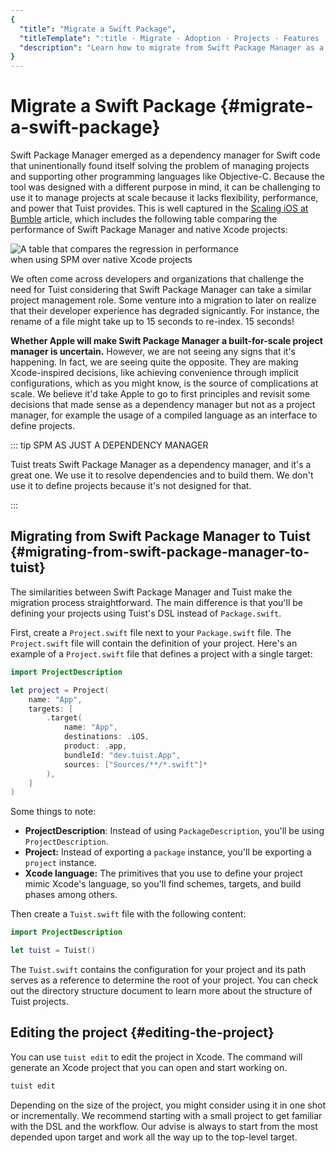 ```yaml
---
{
  "title": "Migrate a Swift Package",
  "titleTemplate": ":title · Migrate · Adoption · Projects · Features · Guides · Tuist",
  "description": "Learn how to migrate from Swift Package Manager as a solution for managing your projects to Tuist projects."
}
---
```

# Migrate a Swift Package {#migrate-a-swift-package}

Swift Package Manager emerged as a dependency manager for Swift code that
uninentionally found itself solving the problem of managing projects and
supporting other programming languages like Objective-C. Because the tool was
designed with a different purpose in mind, it can be challenging to use it to
manage projects at scale because it lacks flexibility, performance, and power
that Tuist provides. This is well captured in the [Scaling iOS at
Bumble](https://medium.com/bumble-tech/scaling-ios-at-bumble-239e0fa009f2)
article, which includes the following table comparing the performance of Swift
Package Manager and native Xcode projects:

<img style="max-width: 400px;" alt="A table that compares the regression in performance when using SPM over native Xcode projects" src="/images/guides/start/migrate/performance-table.webp">

We often come across developers and organizations that challenge the need for
Tuist considering that Swift Package Manager can take a similar project
management role. Some venture into a migration to later on realize that their
developer experience has degraded signicantly. For instance, the rename of a
file might take up to 15 seconds to re-index. 15 seconds!

**Whether Apple will make Swift Package Manager a built-for-scale project
manager is uncertain.** However, we are not seeing any signs that it's
happening. In fact, we are seeing quite the opposite. They are making
Xcode-inspired decisions, like achieving convenience through implicit
configurations, which
<LocalizedLink href="/guides/features/projects/cost-of-convenience">as you might
know,</LocalizedLink> is the source of complications at scale. We believe it'd
take Apple to go to first principles and revisit some decisions that made sense
as a dependency manager but not as a project manager, for example the usage of a
compiled language as an interface to define projects.

::: tip SPM AS JUST A DEPENDENCY MANAGER
<!-- -->
Tuist treats Swift Package Manager as a dependency manager, and it's a great
one. We use it to resolve dependencies and to build them. We don't use it to
define projects because it's not designed for that.
<!-- -->
:::

## Migrating from Swift Package Manager to Tuist {#migrating-from-swift-package-manager-to-tuist}

The similarities between Swift Package Manager and Tuist make the migration
process straightforward. The main difference is that you'll be defining your
projects using Tuist's DSL instead of `Package.swift`.

First, create a `Project.swift` file next to your `Package.swift` file. The
`Project.swift` file will contain the definition of your project. Here's an
example of a `Project.swift` file that defines a project with a single target:

```swift
import ProjectDescription

let project = Project(
    name: "App",
    targets: [
        .target(
            name: "App",
            destinations: .iOS,
            product: .app,
            bundleId: "dev.tuist.App",
            sources: ["Sources/**/*.swift"]*
        ),
    ]
)
```

Some things to note:

- **ProjectDescription**: Instead of using `PackageDescription`, you'll be using
  `ProjectDescription`.
- **Project:** Instead of exporting a `package` instance, you'll be exporting a
  `project` instance.
- **Xcode language:** The primitives that you use to define your project mimic
  Xcode's language, so you'll find schemes, targets, and build phases among
  others.

Then create a `Tuist.swift` file with the following content:

```swift
import ProjectDescription

let tuist = Tuist()
```

The `Tuist.swift` contains the configuration for your project and its path
serves as a reference to determine the root of your project. You can check out
the
<LocalizedLink href="/guides/features/projects/directory-structure">directory
structure</LocalizedLink> document to learn more about the structure of Tuist
projects.

## Editing the project {#editing-the-project}

You can use <LocalizedLink href="/guides/features/projects/editing">`tuist
edit`</LocalizedLink> to edit the project in Xcode. The command will generate an
Xcode project that you can open and start working on.

```bash
tuist edit
```

Depending on the size of the project, you might consider using it in one shot or
incrementally. We recommend starting with a small project to get familiar with
the DSL and the workflow. Our advise is always to start from the most depended
upon target and work all the way up to the top-level target.
